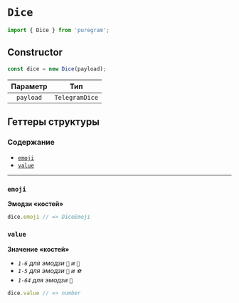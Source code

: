 # `Dice`

```ts
import { Dice } from 'puregram';
```

## Constructor

```ts
const dice = new Dice(payload);
```

| Параметр  |      Тип       |
| :-------: | :------------: |
| `payload` | `TelegramDice` |

## Геттеры структуры

### Содержание

* [`emoji`](#emoji)
* [`value`](#value)

---

### `emoji`

**Эмодзи «костей»**

```ts
dice.emoji // => DiceEmoji
```

### `value`

**Значение «костей»**

* _`1-6` для эмодзи `🎲` и `🎯`_
* _`1-5` для эмодзи `🏀` и `⚽️`_
* _`1-64` для эмодзи `🎰`_

```ts
dice.value // => number
```